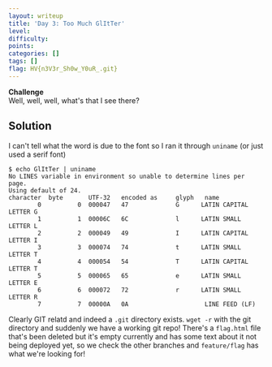 ```yaml
---
layout: writeup
title: 'Day 3: Too Much GlItTer'
level:
difficulty:
points:
categories: []
tags: []
flag: HV{n3V3r_Sh0w_Y0uR_.git}
---
```

**Challenge**  
Well, well, well, what's that I see there?

## Solution

I can't tell what the word is due to the font so I ran it through
`uniname` (or just used a serif font)

    $ echo GlItTer | uniname
    No LINES variable in environment so unable to determine lines per page.
    Using default of 24.
    character  byte       UTF-32   encoded as     glyph   name
            0          0  000047   47             G      LATIN CAPITAL LETTER G
            1          1  00006C   6C             l      LATIN SMALL LETTER L
            2          2  000049   49             I      LATIN CAPITAL LETTER I
            3          3  000074   74             t      LATIN SMALL LETTER T
            4          4  000054   54             T      LATIN CAPITAL LETTER T
            5          5  000065   65             e      LATIN SMALL LETTER E
            6          6  000072   72             r      LATIN SMALL LETTER R
            7          7  00000A   0A                     LINE FEED (LF)

Clearly GIT relatd and indeed a `.git` directory exists. `wget -r` with
the git directory and suddenly we have a working git repo! There's a
`flag.html` file that's been deleted but it's empty currently and has
some text about it not being deployed yet, so we check the other
branches and `feature/flag` has what we're looking for!
